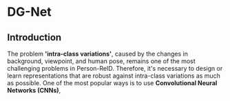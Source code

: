 # DG-Net
## Introduction
The problem **'intra-class variations'**, caused by the changes in background, viewpoint, and human pose, remains one of the most challenging problems in Person-ReID. Therefore, it's necessary to design or learn representations that are robust against intra-class variations as much as possible. One of the most popular ways is to use **Convolutional Neural Networks (CNNs)**, 

